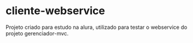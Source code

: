 # cliente-webservice
Projeto criado para estudo na alura, utilizado para testar o webservice do projeto gerenciador-mvc.
